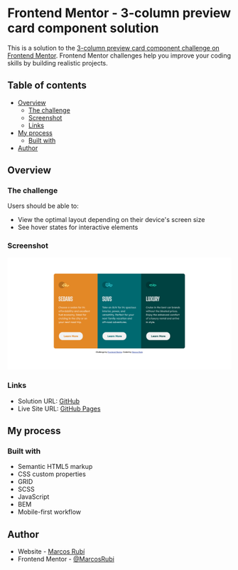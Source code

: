 # Frontend Mentor - 3-column preview card component solution

This is a solution to the [3-column preview card component challenge on Frontend Mentor](https://www.frontendmentor.io/challenges/3column-preview-card-component-pH92eAR2-). Frontend Mentor challenges help you improve your coding skills by building realistic projects. 

## Table of contents

- [Overview](#overview)
  - [The challenge](#the-challenge)
  - [Screenshot](#screenshot)
  - [Links](#links)
- [My process](#my-process)
  - [Built with](#built-with)
- [Author](#author)


## Overview

### The challenge

Users should be able to:

- View the optimal layout depending on their device's screen size
- See hover states for interactive elements

### Screenshot

![](screenshot/Screenshot.png)


### Links

- Solution URL: [GitHub](https://github.com/MarcosRubi/3-column-preview-card-component)
- Live Site URL: [GitHub Pages](https://marcosrubi.github.io/3-column-preview-card-component/)

## My process

### Built with

- Semantic HTML5 markup
- CSS custom properties
- GRID
- SCSS
- JavaScript
- BEM
- Mobile-first workflow

## Author

- Website - [Marcos Rubí](https://mrubi.vercel.app/)
- Frontend Mentor - [@MarcosRubi](https://www.frontendmentor.io/profile/MarcosRubi)